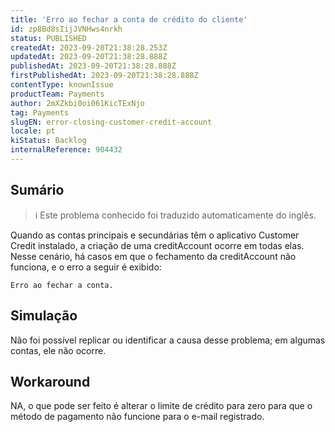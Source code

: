 ```yaml
---
title: 'Erro ao fechar a conta de crédito do cliente'
id: zp8Bd8sIijJVNHws4nrkh
status: PUBLISHED
createdAt: 2023-09-20T21:38:28.253Z
updatedAt: 2023-09-20T21:38:28.888Z
publishedAt: 2023-09-20T21:38:28.888Z
firstPublishedAt: 2023-09-20T21:38:28.888Z
contentType: knownIssue
productTeam: Payments
author: 2mXZkbi0oi061KicTExNjo
tag: Payments
slugEN: error-closing-customer-credit-account
locale: pt
kiStatus: Backlog
internalReference: 904432
---
```


## Sumário

>ℹ️ Este problema conhecido foi traduzido automaticamente do inglês.


Quando as contas principais e secundárias têm o aplicativo Customer Credit instalado, a criação de uma creditAccount ocorre em todas elas. Nesse cenário, há casos em que o fechamento da creditAccount não funciona, e o erro a seguir é exibido:

`Erro ao fechar a conta.`

## Simulação


Não foi possível replicar ou identificar a causa desse problema; em algumas contas, ele não ocorre.

## Workaround


NA, o que pode ser feito é alterar o limite de crédito para zero para que o método de pagamento não funcione para o e-mail registrado.




